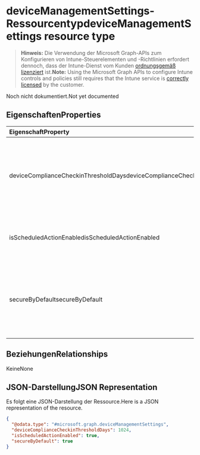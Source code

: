 # <a name="devicemanagementsettings-resource-type"></a><span data-ttu-id="d8251-101">deviceManagementSettings-Ressourcentyp</span><span class="sxs-lookup"><span data-stu-id="d8251-101">deviceManagementSettings resource type</span></span>

> <span data-ttu-id="d8251-102">**Hinweis:** Die Verwendung der Microsoft Graph-APIs zum Konfigurieren von Intune-Steuerelementen und -Richtlinien erfordert dennoch, dass der Intune-Dienst vom Kunden [ordnungsgemäß lizenziert](https://go.microsoft.com/fwlink/?linkid=839381) ist.</span><span class="sxs-lookup"><span data-stu-id="d8251-102">**Note:** Using the Microsoft Graph APIs to configure Intune controls and policies still requires that the Intune service is [correctly licensed](https://go.microsoft.com/fwlink/?linkid=839381) by the customer.</span></span>

<span data-ttu-id="d8251-103">Noch nicht dokumentiert.</span><span class="sxs-lookup"><span data-stu-id="d8251-103">Not yet documented</span></span>
## <a name="properties"></a><span data-ttu-id="d8251-104">Eigenschaften</span><span class="sxs-lookup"><span data-stu-id="d8251-104">Properties</span></span>
|<span data-ttu-id="d8251-105">Eigenschaft</span><span class="sxs-lookup"><span data-stu-id="d8251-105">Property</span></span>|<span data-ttu-id="d8251-106">Typ</span><span class="sxs-lookup"><span data-stu-id="d8251-106">Type</span></span>|<span data-ttu-id="d8251-107">Beschreibung</span><span class="sxs-lookup"><span data-stu-id="d8251-107">Description</span></span>|
|:---|:---|:---|
|<span data-ttu-id="d8251-108">deviceComplianceCheckinThresholdDays</span><span class="sxs-lookup"><span data-stu-id="d8251-108">deviceComplianceCheckinThresholdDays</span></span>|<span data-ttu-id="d8251-109">Int32</span><span class="sxs-lookup"><span data-stu-id="d8251-109">Int32</span></span>|<span data-ttu-id="d8251-110">Die Anzahl von Tagen, die ein Gerät ohne Einchecken konform bleiben kann.</span><span class="sxs-lookup"><span data-stu-id="d8251-110">The number of days a device is allowed to go without checking in to remain compliant.</span></span> <span data-ttu-id="d8251-111">Gültige Werte: 0 bis 120</span><span class="sxs-lookup"><span data-stu-id="d8251-111">Valid values 0 to 120</span></span>|
|<span data-ttu-id="d8251-112">isScheduledActionEnabled</span><span class="sxs-lookup"><span data-stu-id="d8251-112">isScheduledActionEnabled</span></span>|<span data-ttu-id="d8251-113">Boolean</span><span class="sxs-lookup"><span data-stu-id="d8251-113">Boolean</span></span>|<span data-ttu-id="d8251-114">Gibt an, ob das Feature für eine geplante Aktion für die Regel aktiviert ist.</span><span class="sxs-lookup"><span data-stu-id="d8251-114">Is feature enabled or not for scheduled action for rule.</span></span>|
|<span data-ttu-id="d8251-115">secureByDefault</span><span class="sxs-lookup"><span data-stu-id="d8251-115">secureByDefault</span></span>|<span data-ttu-id="d8251-116">Boolean</span><span class="sxs-lookup"><span data-stu-id="d8251-116">Boolean</span></span>|<span data-ttu-id="d8251-117">Ist dies auf „true“ gesetzt, sollte das Gerät als nicht konform gelten, wenn keine Konformitätsrichtlinie verfolgt wird.</span><span class="sxs-lookup"><span data-stu-id="d8251-117">Device should be noncompliant when there is no compliance policy targeted when this is true</span></span>|

## <a name="relationships"></a><span data-ttu-id="d8251-118">Beziehungen</span><span class="sxs-lookup"><span data-stu-id="d8251-118">Relationships</span></span>
<span data-ttu-id="d8251-119">Keine</span><span class="sxs-lookup"><span data-stu-id="d8251-119">None</span></span>
## <a name="json-representation"></a><span data-ttu-id="d8251-120">JSON-Darstellung</span><span class="sxs-lookup"><span data-stu-id="d8251-120">JSON Representation</span></span>
<span data-ttu-id="d8251-121">Es folgt eine JSON-Darstellung der Ressource.</span><span class="sxs-lookup"><span data-stu-id="d8251-121">Here is a JSON representation of the resource.</span></span>
<!-- {
  "blockType": "resource",
  "@odata.type": "microsoft.graph.deviceManagementSettings"
}
-->
``` json
{
  "@odata.type": "#microsoft.graph.deviceManagementSettings",
  "deviceComplianceCheckinThresholdDays": 1024,
  "isScheduledActionEnabled": true,
  "secureByDefault": true
}
```



